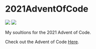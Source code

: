 # 2021AdventOfCode
![](https://img.shields.io/badge/day%20📅-5-blue) ![](https://img.shields.io/badge/stars%20⭐-7-yellow)

My soultions for the 2021 Advent of Code.

Check out the Advent of Code <a href="https://Adventofcode.com">Here</a>.


